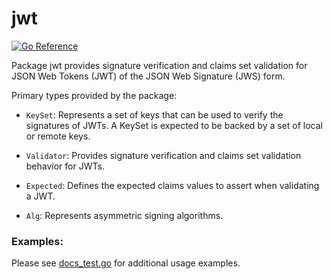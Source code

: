 # jwt
[![Go Reference](https://pkg.go.dev/badge/github.com/hashicorp/cap/jwt.svg)](https://pkg.go.dev/github.com/hashicorp/cap/jwt)

Package jwt provides signature verification and claims set validation for JSON Web Tokens (JWT)
of the JSON Web Signature (JWS) form.

Primary types provided by the package:

* `KeySet`: Represents a set of keys that can be used to verify the signatures of JWTs.
  A KeySet is expected to be backed by a set of local or remote keys.
  
* `Validator`: Provides signature verification and claims set validation behavior for JWTs.

* `Expected`: Defines the expected claims values to assert when validating a JWT.

* `Alg`: Represents asymmetric signing algorithms.

### Examples:

Please see [docs_test.go](./docs_test.go) for additional usage examples.
